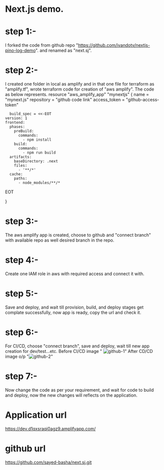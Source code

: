 # Next.js demo.
# step 1:- 
I forked the code from github repo "https://github.com/ivandotv/nextjs-pino-log-demo". and renamed as "next.sj".

# step 2:- 
I created one folder in local as amplify and in that one file for terraform as "amplify.tf", wrote terraform code for creation of "aws amplify".
The code as below represents.
resource "aws_amplify_app" "mynextjs" {
    name = "mynext.js"
    repository = "github code link"
    access_token = "github-access-token"

      build_spec = <<-EOT
    version: 1
    frontend:
      phases:
        preBuild:
          commands:
            - npm install
        build:
          commands:
            - npm run build
      artifacts:
        baseDirectory: .next
        files:
          - '**/*'
      cache:
        paths:
          - node_modules/**/*
  EOT
  
}

# step 3:-
The aws amplify app is created, choose to github and "connect branch" with available repo as well desired branch in the repo.

# step 4:-
Create one IAM role in aws with required access and connect it with.

# step 5:-
Save and deploy, and wait till provision, build, and deploy stages get complate successfully, now app is ready, copy the url and check it.

# step 6:- 
For CI/CD, choose "connect branch", save and deploy, wait till new app creation for dev/test...etc.
Before CI/CD image " ![github-1](https://github.com/sayed-basha/next.sj/assets/116866580/c3328c7e-4dd9-4128-89b3-045544aebf21)"
After CD/CD image o/p  "![github-2](https://github.com/sayed-basha/next.sj/assets/116866580/e7a15021-91c7-4d35-b38f-e4f945f8fb56)"


# step 7:- 
Now change the code as per your requirement, and wait for code to build and deploy, now the new changes will reflects on the application.
# Application url
https://dev.d1qxsraqi0agz9.amplifyapp.com/
# github url

https://github.com/sayed-basha/next.sj.git


